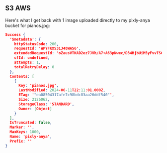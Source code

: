 
## S3 AWS



Here's what I get back with 1 image uploaded directly to my pixly-anya bucket for pianos.jpg:

``` json
Success {
  '$metadata': {
    httpStatusCode: 200,
    requestId: 'WPYFKXS31J48WAS6',
    extendedRequestId: 'oZausVTKAD2ez7JVh/A7+A63pNwec/D34HjbUiM5yFvvTSGidGujUjoRXrxvwmlI2TLKXVWhgBvJzAzMRBi33qUUZxyd7UwVuF4vuOFXw3k=',
    cfId: undefined,
    attempts: 1,
    totalRetryDelay: 0
  },
  Contents: [
    {
      Key: 'pianos.jpg',
      LastModified: 2024-06-11T22:11:01.000Z,
      ETag: '"ea08504317afe7c98bdc83aa26ddf540"',
      Size: 2126062,
      StorageClass: 'STANDARD',
      Owner: [Object]
    }
  ],
  IsTruncated: false,
  Marker: '',
  MaxKeys: 1000,
  Name: 'pixly-anya',
  Prefix: ''
}
```